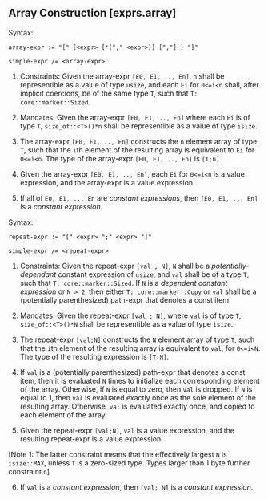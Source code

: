 ## Array Construction [exprs.array]

Syntax:
```abnf 
array-expr := "[" [<expr> [*("," <expr>)] [","] ] "]"

simple-expr /= <array-expr>
```

1. Constraints: Given the array-expr `[E0, E1, .., En]`, `n` shall be representible as a value of type `usize`, and each `Ei` for `0<=i<n` shall, after implicit coercions, be of the same type `T`, such that `T: core::marker::Sized`.

2. Mandates: Given the array-expr `[E0, E1, .., En]` where each `Ei` is of type `T`, `size_of::<T>()*n` shall be representible as a value of type `isize`. 

2. The array-expr `[E0, E1, .., En]` constructs the `n` element array of type `T`, such that the `i`th element of the resulting array is equivalent to `Ei` for `0<=i<n`. The type of the array-expr `[E0, E1, .., En]` is `[T;n]`

3. Given the array-expr `[E0, E1, .., En]`, each `Ei` for `0<=i<n` is a value expression, and the array-expr is a value expression.


5. If all of `E0, E1, .., En` are *constant expressions*, then `[E0, E1, .., En]` is a *constant expression*.


Syntax:
```abnf
repeat-expr := "[" <expr> ";" <expr> "]"

simple-expr /= <repeat-expr>
```

1. Constraints: Given the repeat-expr `[val ; N]`,  `N` shall be a *potentially-dependant* constant expression of `usize`, and `val` shall be of a type `T`, such that `T: core::marker::Sized`. If `N` is a *dependent constant expression* or `N > 2`, then either `T: core::marker::Copy` or `val` shall be a (potentially parenthesized) path-expr that denotes a const item. 

2. Mandates: Given the repeat-expr `[val ; N]`, where `val` is of type `T`, `size_of::<T>()*N` shall be representible as a value of type `isize`.

3. The repeat-expr `[val;N]` constructs the `N` element array of type `T`, such that the `i`th element of the resulting array is equivalent to `val`, for `0<=i<N`. The type of the resulting expression is `[T;N]`.

4. If `val` is a (potentially parenthesized) path-expr that denotes a const item, then it is evaluated `N` times to initialize each corresponding element of the array. Otherwise,  if `N` is equal to zero, then `val` is dropped. If `N` is equal to 1, then `val` is evaluated exactly once as the sole element of the resulting array. Otherwise, `val` is evaluated exactly once, and copied to each element of the array. 

5. Given the repeat-expr `[val;N]`, `val` is a value expression, and the resulting repeat-expr is a value expression.

[Note 1: The latter constraint means that the effectively largest `N` is `isize::MAX`, unless `T` is a zero-sized type. Types larger than 1 byte further constraint `n`]

6. If `val` is a *constant expression*, then `[val; N]` is a *constant expression*.


